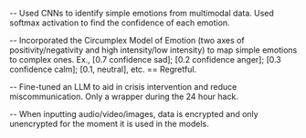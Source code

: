 -- Used CNNs to identify simple emotions from multimodal data. Used softmax activation to find the confidence of each emotion.

-- Incorporated the Circumplex Model of Emotion (two axes of positivity/negativity and high intensity/low intensity) to map simple emotions to complex ones. Ex., [0.7 confidence sad]; [0.2 confidence anger]; [0.3 confidence calm]; [0.1, neutral], etc. == Regretful.

-- Fine-tuned an LLM to aid in crisis intervention and reduce miscommunication. Only a wrapper during the 24 hour hack.

-- When inputting audio/video/images, data is encrypted and only unencrypted for the moment it is used in the models.
